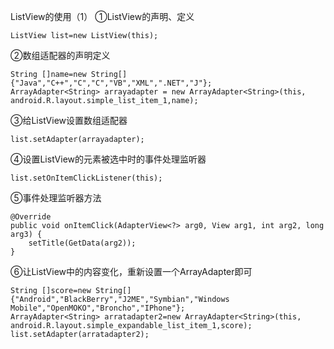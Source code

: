 ListView的使用（1）
①ListView的声明、定义
```  
ListView list=new ListView(this);
```
②数组适配器的声明定义
```  
String []name=new String[]{"Java","C++","C","C","VB","XML",".NET","J"};
ArrayAdapter<String> arrayadapter = new ArrayAdapter<String>(this, android.R.layout.simple_list_item_1,name);
```
③给ListView设置数组适配器
```  
list.setAdapter(arrayadapter);
```
④设置ListView的元素被选中时的事件处理监听器
```  
list.setOnItemClickListener(this);
```
⑤事件处理监听器方法
```  
@Override
public void onItemClick(AdapterView<?> arg0, View arg1, int arg2, long arg3) {
	setTitle(GetData(arg2));
}
```
⑥让ListView中的内容变化，重新设置一个ArrayAdapter即可
```  
String []score=new String[]{"Android","BlackBerry","J2ME","Symbian","Windows Mobile","OpenMOKO","Broncho","IPhone"};
ArrayAdapter<String> arratadapter2=new ArrayAdapter<String>(this, android.R.layout.simple_expandable_list_item_1,score);
list.setAdapter(arratadapter2);
```